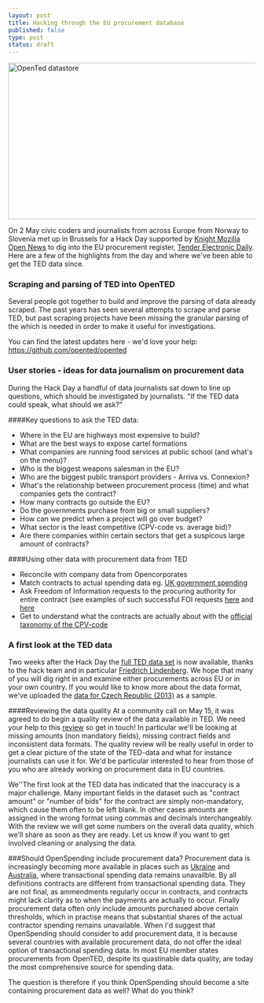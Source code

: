```yaml
---
layout: post
title: Hacking through the EU procurement database
published: false
type: post
status: draft
---
```


<a href="http://www.flickr.com/photos/94746900@N06/8754972519/" title="OpenTed datastore by anderspedersenOKF, on Flickr"><img src="http://farm4.staticflickr.com/3797/8754972519_7290637fb4_z.jpg" width="640" height="318" alt="OpenTed datastore"></a>

On 2 May civic coders and journalists from across Europe from Norway to Slovenia met up in Brussels for a Hack Day supported by [Knight Mozilla Open News](www.mozillaopennews.org/) to dig into the EU procurement register, [Tender Electronic Daily](ted.europa.eu). Here are a few of the highlights from the day and where we've been able to get the TED data since. 

### Scraping and parsing of TED into OpenTED 
Several people got together to build and improve the parsing of data already scraped. The past years has seen several attempts to scrape and parse TED, but past scraping projects have been missing the granular parsing of the which is needed in order to make it useful for investigations.

You can find the latest updates here - we'd love your help: 
https://github.com/opented/opented

### User stories - ideas for data journalism on procurement data
During the Hack Day a handful of data journalists sat down to line up questions, which should be investigated by journalists. "If the TED data could speak, what should we ask?"

####Key questions to ask the TED data:
- Where in the EU are highways most expensive to build?
- What are the best ways to expose cartel formations
- What companies are running food services at public school (and what's on the menu)?
- Who is the biggest weapons salesman in the EU?
- Who are the biggest public transport providers - Arriva vs. Connexion?
- What's the relationship between procurement process (time) and what companies gets the contract?
- How many contracts go outside the EU?
- Do the governments purchase from big or small suppliers?
- How can we predict when a project will go over budget?
- What sector is the least competitive (CPV-code vs. average bid)? 
- Are there companies within certain sectors that get a suspicous large amount of contracts?

####Using other data with procurement data from TED
- Reconcile with company data from Opencorporates
- Match contracts to actual spending data eg. [UK government spending](http://openspending.org/ukgov-25k-spending)
- Ask Freedom of Information requests to the procuring authority for entire contract (see examples of such successful FOI requests [here](http://www.asktheeu.org/en/request/292/response/805/attach/2/Signed%20Framework%20Agreement%20with%20Eurocontrol.PDF.pdf) and [here](http://www.asktheeu.org/en/request/293/response/909/attach/3/answer%20del%20BD%20GESTDEM%202012%205786.pdf)
- Get to understand what the contracts are actually about with the [official taxonomy of the CPV-code](http://simap.europa.eu/codes-and-nomenclatures/codes-cpv/codes-cpv_en.htm)

### A first look at the TED data
Two weeks after the Hack Day the [full TED data set](http://opented.pudo.org) is now available, thanks to the hack team and in particular [Friedrich Lindenberg](twitter.com/pudo). 
We hope that many of you will dig right in and examine either procurements across EU or in your own country. If you would like to know more about the data format, we've uploaded the [data for Czech Republic (2013)](https://docs.google.com/a/okfn.org/spreadsheet/ccc?key=0AvdkMlz2NopEdEtxU3dDYktRT3ltbTdadnZBcmdaVVE#gid=0) as a sample. 

####Reviewing the data quality
At a community call on May 15, it was agreed to do begin a quality review of the data available in TED. 
We need your help to this [review](https://docs.google.com/a/okfn.org/document/d/16tXDgtMQVIX5TnzWPPZScRZEd0FkW14Zcc_lche5T_w/edit#heading=h.t1acmd7rub4n) so get in touch! In particular we'll be looking at missing amounts (non mandatory fields), missing contract fields and inconsistent data formats. The quality review will be really useful in order to get a clear picture of the state of the TED-data and what for instance journalists can use it for. We'd be particular interested to hear from those of you who are already working on procurement data in EU countries.  

We''The first look at the TED data has indicated that the inaccuracy is a major challenge. Many important fields in the dataset such as "contract amount" or "number of bids" for the contract are simply non-mandatory, which cause them often to be left blank. In other cases amounts are assigned in the wrong format using commas and decimals interchangeably. With the review we will get some numbers on the overall data quality, which we'll share as soon as they are ready. Let us know if you want to get involved cleaning or analysing the data.  

###Should OpenSpending include procurement data?
Procurement data is increasingly becoming more available in places such as [Ukraine](z.texty.org.ua) and [Australia](http://openspending.org/australian_federal_government_contract_spending), where transactional spending data remains unavailble. By all definitions contracts are different from transactional spending data. They are not final, as ammendments regularly occur in contracts, and contracts might lack clarity as to when the payments are actually to occur. Finally procurement data often only include amounts purchased above certain thresholds, which in practise means that substantial shares of the actual contractor spending remains unavailable. 
When I'd suggest that OpenSpending should consider to add procurement data, it is because several countries with available procurement data, do not offer the ideal option of transactional spending data. In most EU member states procurements from OpenTED, despite its quastinable data quality, are today the most comprehensive source for spending data.  

The question is therefore if you think OpenSpending should become a site containing procurement data as well? What do you think?
